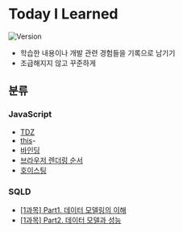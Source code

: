 # Today I Learned

![Version](https://img.shields.io/badge/version-2023.9.6-red.svg)

-  학습한 내용이나 개발 관련 경험들을 기록으로 남기기
-  조급해지지 않고 꾸준하게

## 분류

### JavaScript

-  [TDZ](./JavaScript/TDZ.md)
-  [this](./JavaScript/this.md)-
-  [바인딩](./JavaScript/binding.md)
-  [브라우저 렌더링 순서](./JavaScript/browser-rendering-order.md)
-  [호이스팅](./JavaScript/hoisting.md)

### SQLD

-  [[1과목] Part1. 데이터 모델링의 이해](./SQLD/subject1-1.md)
-  [[1과목] Part2. 데이터 모델과 성능](./SQLD/subject1-2.md)
